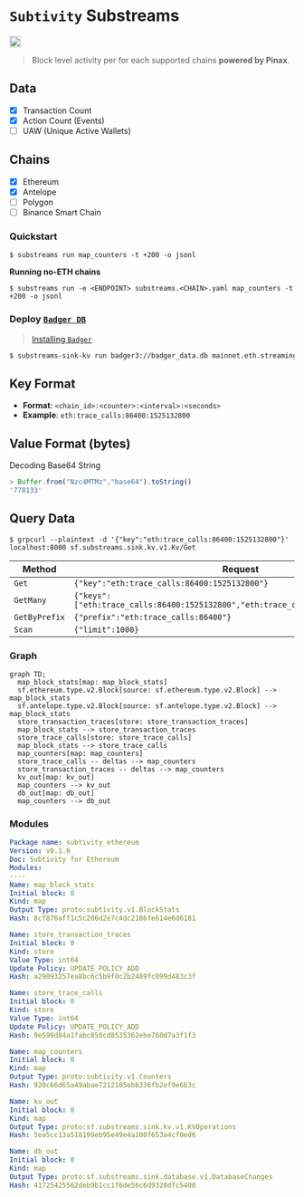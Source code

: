 # `Subtivity` Substreams

[<img alt="GitHub Workflow Status" src="https://img.shields.io/github/actions/workflow/status/pinax-network/subtivity-substreams/ci.yml?branch=main&style=for-the-badge" height="20">](https://github.com/pinax-network/subtivity-substreams/actions?query=branch%3Amain)

> Block level activity per for each supported chains **powered by Pinax**.

## Data

- [x] Transaction Count
- [x] Action Count (Events)
- [ ] UAW (Unique Active Wallets)

## Chains

- [x] Ethereum
- [x] Antelope
- [ ] Polygon
- [ ] Binance Smart Chain

### Quickstart

```
$ substreams run map_counters -t +200 -o jsonl
```

**Running no-ETH chains**

```
$ substreams run -e <ENDPOINT> substreams.<CHAIN>.yaml map_counters -t +200 -o jsonl
```

### Deploy [`Badger DB`](https://github.com/dgraph-io/badger)

> [Installing `Badger`](https://github.com/dgraph-io/badger#installing)

```bash
$ substreams-sink-kv run badger3://badger_data.db mainnet.eth.streamingfast.io:443 substreams.yaml kv_out
```

## Key Format

- **Format**: `<chain_id>:<counter>:<interval>:<seconds>`
- **Example**: `eth:trace_calls:86400:1525132800`

## Value Format (bytes)

Decoding Base64 String

```js
> Buffer.from("Nzc4MTMz","base64").toString()
'778133'
```

## Query Data

```
$ grpcurl --plaintext -d '{"key":"eth:trace_calls:86400:1525132800"}' localhost:8000 sf.substreams.sink.kv.v1.Kv/Get
```

| Method        | Request    |
|---------------|------------|
| `Get`         | `{"key":"eth:trace_calls:86400:1525132800"}`
| `GetMany`     | `{"keys":["eth:trace_calls:86400:1525132800","eth:trace_calls:86400:1525046400"]}`
| `GetByPrefix` | `{"prefix":"eth:trace_calls:86400"}`
| `Scan`        | `{"limit":1000}`

### Graph

```mermaid
graph TD;
  map_block_stats[map: map_block_stats]
  sf.ethereum.type.v2.Block[source: sf.ethereum.type.v2.Block] --> map_block_stats
  sf.antelope.type.v2.Block[source: sf.antelope.type.v2.Block] --> map_block_stats
  store_transaction_traces[store: store_transaction_traces]
  map_block_stats --> store_transaction_traces
  store_trace_calls[store: store_trace_calls]
  map_block_stats --> store_trace_calls
  map_counters[map: map_counters]
  store_trace_calls -- deltas --> map_counters
  store_transaction_traces -- deltas --> map_counters
  kv_out[map: kv_out]
  map_counters --> kv_out
  db_out[map: db_out]
  map_counters --> db_out
```

### Modules

```yaml
Package name: subtivity_ethereum
Version: v0.1.0
Doc: Subtivity for Ethereum
Modules:
----
Name: map_block_stats
Initial block: 0
Kind: map
Output Type: proto:subtivity.v1.BlockStats
Hash: 8cf876aff1c5c206d2e7c4dc2186fe614e6d6181

Name: store_transaction_traces
Initial block: 0
Kind: store
Value Type: int64
Update Policy: UPDATE_POLICY_ADD
Hash: a29093257ea8bc6c5b9f0c2b2489fc099d483c3f

Name: store_trace_calls
Initial block: 0
Kind: store
Value Type: int64
Update Policy: UPDATE_POLICY_ADD
Hash: 9e599d84a1fabc850cd8535362ebe760d7a3f1f3

Name: map_counters
Initial block: 0
Kind: map
Output Type: proto:subtivity.v1.Counters
Hash: 920c66d65a49abae7212105ebb336fb2ef9e6b3c

Name: kv_out
Initial block: 0
Kind: map
Output Type: proto:sf.substreams.sink.kv.v1.KVOperations
Hash: 5ea5cc13a518199eb95e49e4a100f653a4cf0ed6

Name: db_out
Initial block: 0
Kind: map
Output Type: proto:sf.substreams.sink.database.v1.DatabaseChanges
Hash: 41725425562deb9b1cc1f6de56c6d9320dfc5400
```
